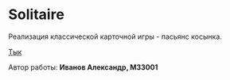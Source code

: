 # Solitaire

Реализация классической карточной игры - пасьянс косынка.

[Тык](https://bibletoon.github.io/Solitaire/Source)

Автор работы: **Иванов Александр, M33001**